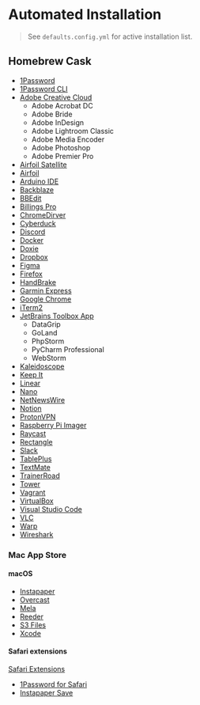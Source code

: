 # Automated Installation

> See `defaults.config.yml` for active installation list.

## Homebrew Cask

- [1Password](https://agilebits.com/downloads)
- [1Password CLI](https://www.google.com/search?client=safari&rls=en&q=1Password+CLI&ie=UTF-8&oe=UTF-8)
- [Adobe Creative Cloud](http://www.adobe.com/creativecloud/desktop-app.html)
  - Adobe Acrobat DC
  - Adobe Bride
  - Adobe InDesign
  - Adobe Lightroom Classic
  - Adobe Media Encoder
  - Adobe Photoshop
  - Adobe Premier Pro
- [Airfoil Satellite](https://rogueamoeba.com/airfoil/satellite/mac/)
- [Airfoil](https://rogueamoeba.com/airfoil/mac/)
- [Arduino IDE](https://www.arduino.cc/en/software)
- [Backblaze](https://www.backblaze.com/mac/install_backblaze.dmg)
- [BBEdit](https://www.barebones.com/products/bbedit/)
- [Billings Pro](https://www.marketcircle.com/billingspro/)
- [ChromeDirver](https://chromedriver.chromium.org/downloads)
- [Cyberduck](https://cyberduck.io/download)
- [Discord](https://discord.com/download)
- [Docker](https://store.docker.com/editions/community/docker-ce-desktop-mac)
- [Doxie](https://help.getdoxie.com/doxiepro/software/download/)
- [Dropbox](https://www.dropbox.com/downloading?src=index)
- [Figma](https://www.figma.com/download/desktop/mac)
- [Firefox](http://www.mozilla.org/en-US/firefox/all/)
- [HandBrake](https://handbrake.fr/rotation.php?file=HandBrake-1.6.1.dmg)
- [Garmin Express](https://www.garmin.com/en-US/software/express)
- [Google Chrome](https://www.google.com/intl/en/chrome/browser/)
- [iTerm2](https://www.iterm2.com/)
- [JetBrains Toolbox App](https://www.jetbrains.com/toolbox/app/)
  - DataGrip
  - GoLand
  - PhpStorm
  - PyCharm Professional
  - WebStorm
- [Kaleidoscope](https://www.kaleidoscopeapp.com)
- [Keep It](http://reinventedsoftware.com/keepit/downloads/)
- [Linear](https://linear.app)
- [Nano](https://www.nano-editor.org/download.php)
- [NetNewsWire](http://netnewswireapp.com/mac/)
- [Notion](https://www.notion.so/desktop)
- [ProtonVPN](https://protonvpn.com/download/)
- [Raspberry Pi Imager](https://downloads.raspberrypi.org/imager/imager_latest.dmg)
- [Raycast](https://raycast.com)
- [Rectangle](https://rectangleapp.com)
- [Slack](https://slack.com/downloads/mac)
- [TablePlus](https://tableplus.com/release/osx/tableplus_latest)
- [TextMate](http://macromates.com/download)
- [TrainerRoad](https://reinventedsoftware.com/keepit/)
- [Tower](https://www.git-tower.com/mac/)
- [Vagrant](https://www.vagrantup.com/downloads.html)
- [VirtualBox](https://www.virtualbox.org/wiki/Downloads)
- [Visual Studio Code](https://code.visualstudio.com)
- [VLC](https://www.videolan.org/vlc/download-macosx.html)
- [Warp](https://www.warp.dev)
- [Wireshark](https://www.wireshark.org/download.html)

### Mac App Store

#### macOS

- [Instapaper](https://apps.apple.com/us/app/instapaper/id288545208)
- [Overcast](https://apps.apple.com/us/app/overcast/id888422857)
- [Mela](https://apps.apple.com/us/app/mela-recipe-manager/id1568924476)
- [Reeder](https://apps.apple.com/us/app/reeder-4/id1449412482)
- [S3 Files](https://apps.apple.com/us/app/s3-files/id6447647340)
- [Xcode](https://itunes.apple.com/us/app/xcode/id497799835)

#### Safari extensions

[Safari Extensions](https://safari-extensions.apple.com)

- [1Password for Safari](https://apps.apple.com/us/app/1password-for-safari/id1569813296?mt=12)
- [Instapaper Save](https://apps.apple.com/us/app/instapaper-save/id1481302432?mt=12)

